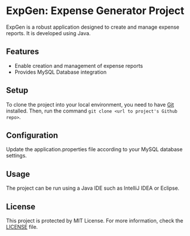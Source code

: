 # ExpGen: Expense Generator Project

ExpGen is a robust application designed to create and manage expense reports. It is developed using Java.

## Features
- Enable creation and management of expense reports
- Provides MySQL Database integration

## Setup
To clone the project into your local environment, you need to have [Git](https://git-scm.com/downloads) installed. Then, run the command `git clone <url to project's Github repo>`.

## Configuration
Update the application.properties file according to your MySQL database settings.

## Usage
The project can be run using a Java IDE such as IntelliJ IDEA or Eclipse.

## License
This project is protected by MIT License. For more information, check the [LICENSE](https://mit-license.org/) file.
